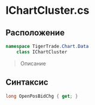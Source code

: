 
# IChartCluster.cs
## Расположение
```csharp
namespace TigerTrade.Chart.Data  
    class IChartCluster
```

> Описание

## Синтаксис
```csharp
long OpenPosBidChg { get; }
```

